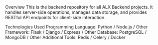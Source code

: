 Overview
This is the backend repository for all ALX Backend projects. It handles server-side operations, manages data storage, and provides RESTful API endpoints for client-side interaction.

Technologies Used
Programming Language: Python / Node.js / Other
Framework: Flask / Django / Express / Other
Database: PostgreSQL / MongoDB / Other
Additional Tools: Redis / Celery / Docker
